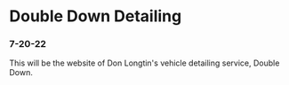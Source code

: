 # Double Down Detailing 
### 7-20-22
This will be the website of Don Longtin's vehicle detailing service, Double Down.